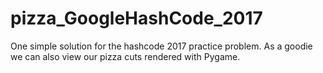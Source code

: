 # pizza_GoogleHashCode_2017

One simple solution for the hashcode 2017 practice problem. As a goodie we can also view our pizza cuts rendered with Pygame.
